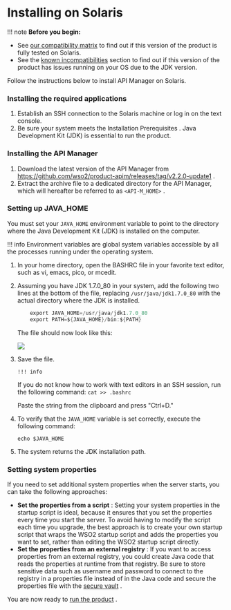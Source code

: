 # Installing on Solaris

!!! note
**Before you begin:**

-   See [our compatibility matrix](https://docs.wso2.com/display/compatibility/Tested+Operating+Systems+and+JDKs) to find out if this version of the product is fully tested on Solaris.
-   See the [known incompatibilities](https://docs.wso2.com/display/compatibility/Known+Incompatibilities) section to find out if this version of the product has issues running on your OS due to the JDK version.


Follow the instructions below to install API Manager on Solaris.

### Installing the required applications

1.  Establish an SSH connection to the Solaris machine or log in on the text console.
2.  Be sure your system meets the Installation Prerequisites . Java Development Kit (JDK) is essential to run the product.

### Installing the API Manager

1.  Download the latest version of the API Manager from <https://github.com/wso2/product-apim/releases/tag/v2.2.0-update1> .
2.  Extract the archive file to a dedicated directory for the API Manager, which will hereafter be referred to as `<API-M_HOME>` .

### Setting up JAVA\_HOME

You must set your `JAVA_HOME` environment variable to point to the directory where the Java Development Kit (JDK) is installed on the computer.

!!! info
Environment variables are global system variables accessible by all the processes running under the operating system.


1.  In your home directory, open the BASHRC file in your favorite text editor, such as vi, emacs, pico, or mcedit.
2.  Assuming you have JDK 1.7.0\_80 in your system, add the following two lines at the bottom of the file, replacing `/usr/java/jdk1.7.0_80` with the actual directory where the JDK is installed.

    ``` java
        export JAVA_HOME=/usr/java/jdk1.7.0_80
        export PATH=${JAVA_HOME}/bin:${PATH}
    ```

    The file should now look like this:

    ![](attachments/103334399/103334401.png)
3.  Save the file.

        !!! info
    If you do not know how to work with text editors in an SSH session, run the following command: `cat >> .bashrc          `

    Paste the string from the clipboard and press "Ctrl+D."


4.  To verify that the `JAVA_HOME` variable is set correctly, execute the following command:

        echo $JAVA_HOME

5.  The system returns the JDK installation path.

### Setting system properties

If you need to set additional system properties when the server starts, you can take the following approaches:

-   **Set the properties from a script** : Setting your system properties in the startup script is ideal, because it ensures that you set the properties every time you start the server. To avoid having to modify the script each time you upgrade, the best approach is to create your own startup script that wraps the WSO2 startup script and adds the properties you want to set, rather than editing the WSO2 startup script directly.
-   **Set the properties from an external registry** : If you want to access properties from an external registry, you could create Java code that reads the properties at runtime from that registry. Be sure to store sensitive data such as username and password to connect to the registry in a properties file instead of in the Java code and secure the properties file with the [secure vault](https://docs.wso2.com/display/ADMIN44x/Carbon+Secure+Vault+Implementation) .

You are now ready to [run the product](_Running_the_Product_) .
